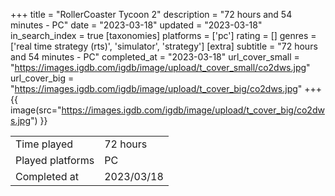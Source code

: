 +++
title = "RollerCoaster Tycoon 2"
description = "72 hours and 54 minutes - PC"
date = "2023-03-18"
updated = "2023-03-18"
in_search_index = true
[taxonomies]
platforms = ['pc']
rating = []
genres = ['real time strategy (rts)', 'simulator', 'strategy']
[extra]
subtitle = "72 hours and 54 minutes - PC"
completed_at = "2023-03-18"
url_cover_small = "https://images.igdb.com/igdb/image/upload/t_cover_small/co2dws.jpg"
url_cover_big = "https://images.igdb.com/igdb/image/upload/t_cover_big/co2dws.jpg"
+++
{{ image(src="https://images.igdb.com/igdb/image/upload/t_cover_big/co2dws.jpg") }}

|              |            |
| ------------ | ---------- |
| Time played  | 72 hours |
| Played platforms    | PC |
| Completed at | 2023/03/18 |


